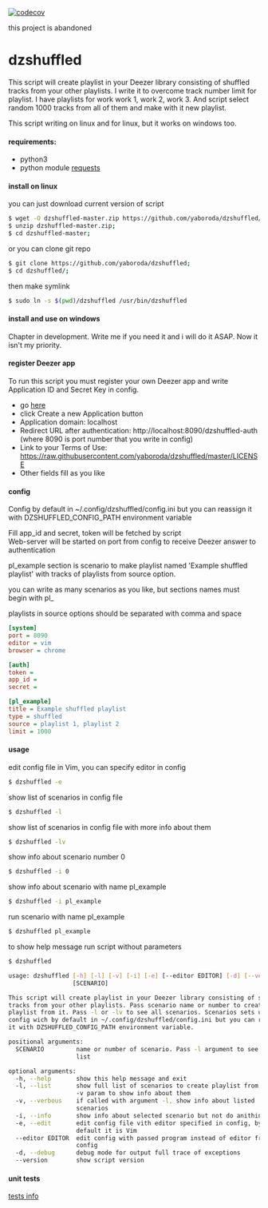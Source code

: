 [![codecov](https://codecov.io/gh/yaboroda/dzshuffled/branch/master/graph/badge.svg)](https://codecov.io/gh/yaboroda/dzshuffled)

this project is abandoned

# dzshuffled

This script will create playlist in your Deezer library consisting of shuffled tracks from your other playlists. I write it to overcome track number limit for playlist. I have playlists for work work 1, work 2, work 3. And script select random 1000 tracks from all of them and make with it new playlist.  

This script writing on linux and for linux, but it works on windows too.

#### requirements:  
 - python3
 - python module [requests](http://docs.python-requests.org/en/master/user/install/)

#### install on linux
you can just download current version of script
```sh
$ wget -O dzshuffled-master.zip https://github.com/yaboroda/dzshuffled/archive/master.zip;
$ unzip dzshuffled-master.zip;
$ cd dzshuffled-master;
```

or you can clone git repo
```sh
$ git clone https://github.com/yaboroda/dzshuffled;
$ cd dzshuffled/;
```

then make symlink
```sh
$ sudo ln -s $(pwd)/dzshuffled /usr/bin/dzshuffled
```

#### install and use on windows
Chapter in development. Write me if you need it and i will do it ASAP. Now it isn't my priority.

#### register Deezer app
To run this script you must register your own Deezer app and write Application ID and Secret Key in config.
 - go [here](https://developers.deezer.com/myapps)
 - click Create a new Application button
 - Application domain: localhost
 - Redirect URL after authentication: http://localhost:8090/dzshuffled-auth  
 (where 8090 is port number that you write in config)
 - Link to your Terms of Use: https://raw.githubusercontent.com/yaboroda/dzshuffled/master/LICENSE
 - Other fields fill as you like
 
#### config
Config by default in ~/.config/dzshuffled/config.ini but you can reassign
it with DZSHUFFLED_CONFIG_PATH environment variable

Fill app_id and secret, token will be fetched by script  
Web-server will be started on port from config to receive Deezer answer to authentication  

pl_example section is scenario to make playlist named 'Example shuffled playlist' with tracks of playlists from source option.  

you can write as many scenarios as you like, but sections names must begin with pl_ 

playlists in source options should be separated with comma and space 

```ini
[system]
port = 8090
editor = vim
browser = chrome

[auth]
token = 
app_id = 
secret = 

[pl_example]
title = Example shuffled playlist
type = shuffled
source = playlist 1, playlist 2
limit = 1000
```

#### usage
edit config file in Vim, you can specify editor in config
```sh
$ dzshuffled -e
```

show list of scenarios in config file
```sh
$ dzshuffled -l
```

show list of scenarios in config file with more info about them
```sh
$ dzshuffled -lv
```

show info about scenario number 0
```sh
$ dzshuffled -i 0
```

show info about scenario with name pl_example
```sh
$ dzshuffled -i pl_example
```

run scenario with name pl_example
```sh
$ dzshuffled pl_example
```

to show help message run script without parameters
```sh
$ dzshuffled

usage: dzshuffled [-h] [-l] [-v] [-i] [-e] [--editor EDITOR] [-d] [--version]
                  [SCENARIO]

This script will create playlist in your Deezer library consisting of shuffled
tracks from your other playlists. Pass scenario name or number to create
playlist from it. Pass -l or -lv to see all scenarios. Scenarios sets up in
config wich by default in ~/.config/dzshuffled/config.ini but you can reassign
it with DZSHUFFLED_CONFIG_PATH environment variable.

positional arguments:
  SCENARIO         name or number of scenario. Pass -l argument to see full
                   list

optional arguments:
  -h, --help       show this help message and exit
  -l, --list       show full list of scenarios to create playlist from, pass
                   -v param to show info about them
  -v, --verbous    if called with argument -l, show info about listed
                   scenarios
  -i, --info       show info about selected scenario but not do anithing
  -e, --edit       edit config file vith editor specified in config, by
                   default it is Vim
  --editor EDITOR  edit config with passed program instead of editor from
                   config
  -d, --debug      debug mode for output full trace of exceptions
  --version        show script version

```

#### unit tests
[tests info](/tests.md)
